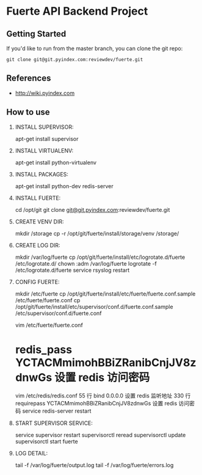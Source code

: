# Fuerte API Backend Project

## Getting Started

If you'd like to run from the master branch, you can clone the git repo:

    git clone git@git.pyindex.com:reviewdev/fuerte.git

## References

* http://wiki.pyindex.com

## How to use

1. INSTALL SUPERVISOR:

    apt-get install supervisor

2. INSTALL VIRTUALENV:

    apt-get install python-virtualenv

3. INSTALL PACKAGES:

    apt-get install python-dev redis-server

4. INSTALL FUERTE:

    cd /opt/git
    git clone git@git.pyindex.com:reviewdev/fuerte.git

5. CREATE VENV DIR:

    mkdir /storage
    cp -r /opt/git/fuerte/install/storage/venv /storage/

6. CREATE LOG DIR:

    mkdir /var/log/fuerte
    cp /opt/git/fuerte/install/etc/logrotate.d/fuerte /etc/logrotate.d/
    chown :adm /var/log/fuerte
    logrotate -f /etc/logrotate.d/fuerte
    service rsyslog restart

7. CONFIG FUERTE:

    mkdir /etc/fuerte
    cp /opt/git/fuerte/install/etc/fuerte/fuerte.conf.sample /etc/fuerte/fuerte.conf
    cp /opt/git/fuerte/install/etc/supervisor/conf.d/fuerte.conf.sample /etc/supervisor/conf.d/fuerte.conf

    vim /etc/fuerte/fuerte.conf
    # redis_pass YCTACMmimohBBiZRanibCnjJV8zdnwGs 设置 redis 访问密码

    vim /etc/redis/redis.conf
    55 行  bind 0.0.0.0 设置 redis 监听地址
    330 行 requirepass YCTACMmimohBBiZRanibCnjJV8zdnwGs 设置 redis 访问密码
    service redis-server restart

8. START SUPERVISOR SERVICE:

    service supervisor restart
    supervisorctl reread
    supervisorctl update
    supervisorctl start fuerte

9. LOG DETAIL:

    tail -f /var/log/fuerte/output.log
    tail -f /var/log/fuerte/errors.log
